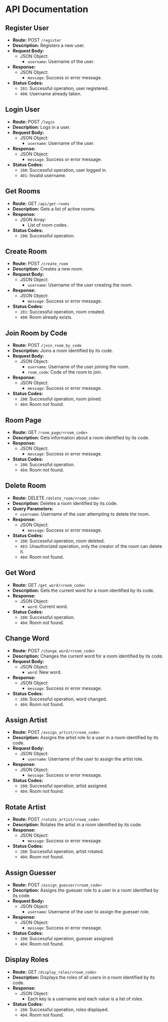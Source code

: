 # API Documentation

## Register User
- **Route:** POST `/register`
- **Description:** Registers a new user.
- **Request Body:**
  - JSON Object:
    - `username`: Username of the user.
- **Response:**
  - JSON Object:
    - `message`: Success or error message.
- **Status Codes:**
  - `201`: Successful operation, user registered.
  - `400`: Username already taken.

## Login User
- **Route:** POST `/login`
- **Description:** Logs in a user.
- **Request Body:**
  - JSON Object:
    - `username`: Username of the user.
- **Response:**
  - JSON Object:
    - `message`: Success or error message.
- **Status Codes:**
  - `200`: Successful operation, user logged in.
  - `401`: Invalid username.

## Get Rooms
- **Route:** GET `/api/get-rooms`
- **Description:** Gets a list of active rooms.
- **Response:**
  - JSON Array:
    - List of room codes.
- **Status Codes:**
  - `200`: Successful operation.

## Create Room
- **Route:** POST `/create_room`
- **Description:** Creates a new room.
- **Request Body:**
  - JSON Object:
    - `username`: Username of the user creating the room.
- **Response:**
  - JSON Object:
    - `message`: Success or error message.
- **Status Codes:**
  - `201`: Successful operation, room created.
  - `400`: Room already exists.

## Join Room by Code
- **Route:** POST `/join_room_by_code`
- **Description:** Joins a room identified by its code.
- **Request Body:**
  - JSON Object:
    - `username`: Username of the user joining the room.
    - `room_code`: Code of the room to join.
- **Response:**
  - JSON Object:
    - `message`: Success or error message.
- **Status Codes:**
  - `200`: Successful operation, room joined.
  - `404`: Room not found.

## Room Page
- **Route:** GET `/room_page/<room_code>`
- **Description:** Gets information about a room identified by its code.
- **Response:**
  - JSON Object:
    - `message`: Success or error message.
- **Status Codes:**
  - `200`: Successful operation.
  - `404`: Room not found.

## Delete Room
- **Route:** DELETE `/delete_room/<room_code>`
- **Description:** Deletes a room identified by its code.
- **Query Parameters:**
  - `username`: Username of the user attempting to delete the room.
- **Response:**
  - JSON Object:
    - `message`: Success or error message.
- **Status Codes:**
  - `200`: Successful operation, room deleted.
  - `403`: Unauthorized operation, only the creator of the room can delete it.
  - `404`: Room not found.

## Get Word
- **Route:** GET `/get_word/<room_code>`
- **Description:** Gets the current word for a room identified by its code.
- **Response:**
  - JSON Object:
    - `word`: Current word.
- **Status Codes:**
  - `200`: Successful operation.
  - `404`: Room not found.

## Change Word
- **Route:** POST `/change_word/<room_code>`
- **Description:** Changes the current word for a room identified by its code.
- **Request Body:**
  - JSON Object:
    - `word`: New word.
- **Response:**
  - JSON Object:
    - `message`: Success or error message.
- **Status Codes:**
  - `200`: Successful operation, word changed.
  - `404`: Room not found.

## Assign Artist
- **Route:** POST `/assign_artist/<room_code>`
- **Description:** Assigns the artist role to a user in a room identified by its code.
- **Request Body:**
  - JSON Object:
    - `username`: Username of the user to assign the artist role.
- **Response:**
  - JSON Object:
    - `message`: Success or error message.
- **Status Codes:**
  - `200`: Successful operation, artist assigned.
  - `404`: Room not found.

## Rotate Artist
- **Route:** POST `/rotate_artist/<room_code>`
- **Description:** Rotates the artist in a room identified by its code.
- **Response:**
  - JSON Object:
    - `message`: Success or error message.
- **Status Codes:**
  - `200`: Successful operation, artist rotated.
  - `404`: Room not found.

## Assign Guesser
- **Route:** POST `/assign_guesser/<room_code>`
- **Description:** Assigns the guesser role to a user in a room identified by its code.
- **Request Body:**
  - JSON Object:
    - `username`: Username of the user to assign the guesser role.
- **Response:**
  - JSON Object:
    - `message`: Success or error message.
- **Status Codes:**
  - `200`: Successful operation, guesser assigned.
  - `404`: Room not found.

## Display Roles
- **Route:** GET `/display_roles/<room_code>`
- **Description:** Displays the roles of all users in a room identified by its code.
- **Response:**
  - JSON Object:
    - Each key is a username and each value is a list of roles.
- **Status Codes:**
  - `200`: Successful operation, roles displayed.
  - `404`: Room not found.
